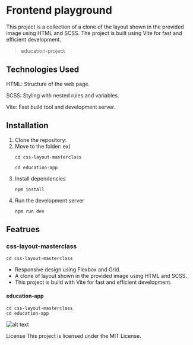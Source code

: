 # Frontend playground
 This project is a collection of  a clone of the layout shown in the provided image using HTML and SCSS. The project is built using Vite for fast and efficient development.
> education-project
## Technologies Used
HTML: Structure of the web page.

SCSS: Styling with nested rules and variables.

Vite: Fast build tool and development server.

## Installation
1. Clone the repository:
2. Move to the folder:
   ex)
    ```
    cd css-layout-masterclass
    ```
    ```
    cd education-app
    ```
3. Install dependencies
   ```
   npm install
   ```
4. Run the development server
   ```
   npm run dev
   ```

## Featrues 
### css-layout-masterclass
```
cd css-layout-masterclass
```
- Responsive design using Flexbox and Grid.
- A clone of layout shown in the provided image using HTML and SCSS.
- This project is build with Vite for fast and efficient development.

#### education-app
```
cd css-layout-masterclass
cd education-app
```
![alt text](https://github.com/haebin-lee/frontend-playground/css-layout-masterclass/education-app/Education₩Courses₩App₩by₩Andrew₩Sereda.png?raw=true)






License
This project is licensed under the MIT License.
